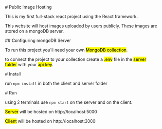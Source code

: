 # Public Image Hosting

This is my first full-stack react project using the React framework.

This website will host images uploaded by users publicly. These images are stored on a mongoDB server.

## Configuring mongoDB Server

To run this project you'll need your own <mark>MongoDB collection</mark>.

to connect the project to your collection create a <mark>.env</mark> file in the <mark>server folder</mark> with your <mark>api key</mark>.

# Install

run `npm install` in both the client and server folder

# Run

using 2 terminals use `npm start` on the server and on the client.

<mark>Server</mark> will be hosted on http://localhost:5000

<mark>Client</mark> will be hosted on http://localhost:3000
